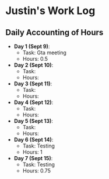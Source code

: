 # Justin's Work Log
## Daily Accounting of Hours
- **Day 1 (Sept 9)**: 
  - Task: Gta meeting
  - Hours: 0.5 
- **Day 2 (Sept 10)**: 
  - Task:
  - Hours:
 - **Day 3 (Sept 11)**: 
   - Task:
   - Hours:
 - **Day 4 (Sept 12)**: 
   - Task:
   - Hours:
 - **Day 5 (Sept 13)**: 
   - Task:
   - Hours:
 - **Day 6 (Sept 14)**: 
   - Task: Testing
   - Hours: 1 
  - **Day 7 (Sept 15)**: 
    - Task: Testing
    - Hours: 0.75 
